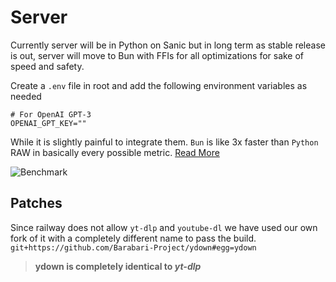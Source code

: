 # Server
Currently server will be in Python on Sanic but in long term as stable release is out, server will move to Bun with FFIs for all optimizations for sake of speed and safety.

Create a `.env` file in root and add the following environment variables as needed
```shell
# For OpenAI GPT-3
OPENAI_GPT_KEY=""
```

While it is slightly painful to integrate them. `Bun` is like 3x faster than `Python` RAW in basically every possible metric. [Read More](https://medium.com/deno-the-complete-reference/hello-world-performance-bun-express-vs-python-fast-api-dc3c00960981)

![Benchmark](https://miro.medium.com/max/1400/1*CjKTA54ss1w2QwtoIdAWUg.webp)

## Patches
Since railway does not allow `yt-dlp` and `youtube-dl` we have used our own fork of it with a completely different name to pass the build.
`git+https://github.com/Barabari-Project/ydown#egg=ydown`

> **ydown is completely identical to *yt-dlp***